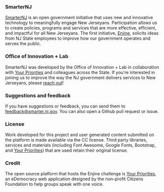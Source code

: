 ### SmarterNJ 

[SmarterNJ](https://smarter.nj.gov) is an open government initiative that uses new and innovative technology to meaningfully engage New Jerseyans. Participation allows us to create policies, programs and services that are more effective, efficient, and impactful for all New Jerseyans. The first initiative, [Enjine](https://smarter.nj.gov/enjine), solicits ideas from NJ State employees to improve how our government operates and serves the public. 

### Office of Innovation + Lab

SmarterNJ was developed by the Office of Innovation + Lab in collaboration with [Your Priorities](https://www.yrpri.org) and colleagues across the State. If you're interested in joining us to improve the way the NJ government delivers services to New Jerseyans, please [reach out](mailto:innovation@tech.nj.gov)! 

### Suggestions and feedback

If you have suggestions or feedback, you can send them to feedback@smarter.nj.gov. You can also open a Github pull request or issue. 

### License

Work developed for this project and user generated content submitted on the platform is made available via the CC license. Third party libraries, services and materials (including Font Awesome, Google Fonts, Bootstrap, and [Your Priorities](https://github.com/CitizensFoundation/your-priorities-app)) that are used retain their original license. 

### Credit

The open source platform that hosts the Enjine challenge is [Your Priorities](https://citizens.is/idea-generation-policy-crowd-sourcing/), an eDemocracy web application designed by the non-profit Citizens Foundation to help groups speak with one voice. 
